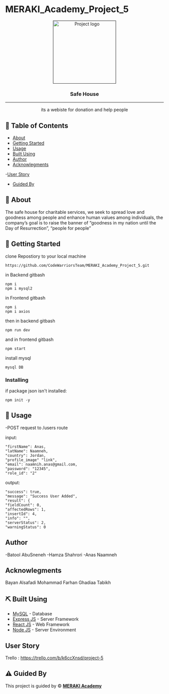 # MERAKI_Academy_Project_5

<p align="center">
  <a href="" rel="noopener">
 <img width=200px height=200px src="https://i.imgur.com/6wj0hh6.jpg" alt="Project logo"></a>
</p>

<h3 align="center">Safe House</h3>

---



<p align="center"> its a webiste for donation and help people
    <br> 
</p>


## 📝 Table of Contents

- [About](#about)
- [Getting Started](#getting_started)
- [Usage](#usage)
- [Built Using](#built_using)
- [Author](#author)
- [Acknowlegments](#acknowlegments)

-[User Story](#user_story)
- [Guided By](#guided_by)

## 🧐 About <a name = "about"></a>

The safe house for charitable services, we seek to spread love and goodness among people and enhance human values among individuals, the company’s goal is to raise the banner of “goodness in my nation until the Day of Resurrection”, “people for people”

## 🏁 Getting Started <a name = "getting_started"></a>

clone Repostiory to your local machine

```
https://github.com/CodeWarriorsTeam/MERAKI_Academy_Project_5.git
```

in Backend gitbash
```
npm i 
npm i mysql2
```

in Frontend gitbash
```
npm i 
npm i axios
```

then in backend gitbash
```
npm run dev
```
and in frontend gitbash 
```
npm start
```

install mysql
```
mysql DB
```

### Installing

if package json isn't installed:

```
npm init -y 
```

## 🎈 Usage <a name="usage"></a>

-POST request to /users route 
 
 input: 
 
 ```
 "firstName": Anas,
 "latName": Naamneh,
 "country": Jordan,
 "profile_image" "link",
 "email": naamnih.anas@gmail.com,
 "password": "12345",
 "role_id": "2"
 ```
 
 output:
 
 ```
"success": true,
"message": "Success User Added",
"result": {
"fieldCount": 0,
"affectedRows": 1,
"insertId": 4,
"info": "",
"serverStatus": 2,
"warningStatus": 0
 ```
 
  ## Author <a name = "author"></a>

 -Batool AbuSneneh
 -Hamza Shahrori
 -Anas Naamneh
 
 
  ## Acknowlegments <a name = "acknowlegments"></a>
  
  Bayan Alsafadi
 Mohammad Farhan
 Ghadiaa Tabikh
   
 
 
 
 ## ⛏️ Built Using <a name = "built_using"></a>

- [MySQL](https://www.mysql.com/) - Database
- [Express JS](https://expressjs.com/) - Server Framework
- [React JS](https://https://reactjs.org/) - Web Framework
- [Node JS](https://nodejs.org/en/) - Server Environment


 ##  User Story <a name = "#user_story"></a>
 
 
Trello : https://trello.com/b/k6ccXnsd/project-5



## ⚠️ Guided By <a name = "guided_by"></a>

This project is guided by ©️ **[MERAKI Academy](https://www.meraki-academy.org)**






